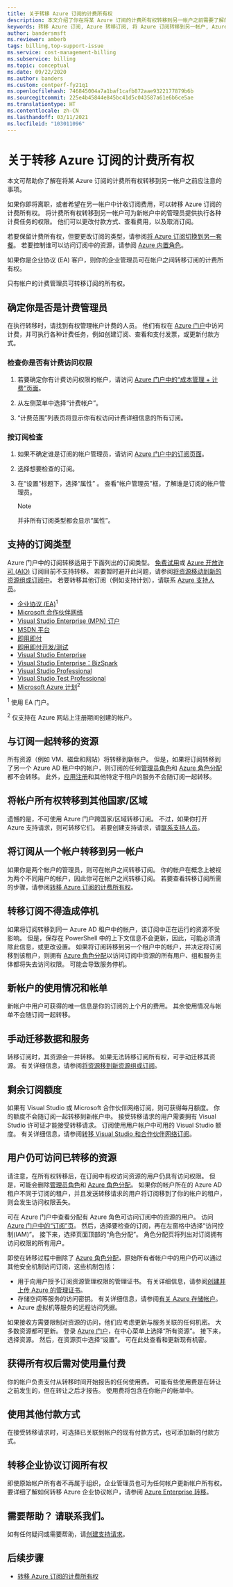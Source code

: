 ```yaml
---
title: 关于转移 Azure 订阅的计费所有权
description: 本文介绍了你在将某 Azure 订阅的计费所有权转移到另一帐户之前需要了解的事项。
keywords: 转移 Azure 订阅, Azure 转移订阅, 将 Azure 订阅转移到另一帐户, Azure 更改订阅所有者, 将 Azure 订阅转移到另一帐户, Azure 转移计费
author: bandersmsft
ms.reviewer: amberb
tags: billing,top-support-issue
ms.service: cost-management-billing
ms.subservice: billing
ms.topic: conceptual
ms.date: 09/22/2020
ms.author: banders
ms.custom: contperf-fy21q1
ms.openlocfilehash: 746845004a7a1baf1cafb872aae9322177879b6b
ms.sourcegitcommit: 225e4b45844e845bc41d5c043587a61e6b6ce5ae
ms.translationtype: HT
ms.contentlocale: zh-CN
ms.lasthandoff: 03/11/2021
ms.locfileid: "103011096"
---
```

# <a name="about-transferring-billing-ownership-for-an-azure-subscription"></a>关于转移 Azure 订阅的计费所有权

本文可帮助你了解在将某 Azure 订阅的计费所有权转移到另一帐户之前应注意的事项。 

如果你即将离职，或者希望在另一帐户中计收订阅费用，可以转移 Azure 订阅的计费所有权。 将计费所有权转移到另一帐户可为新帐户中的管理员提供执行各种计费任务的权限。 他们可以更改付款方式、查看费用，以及取消订阅。

若要保留计费所有权，但要更改订阅的类型，请参阅[将 Azure 订阅切换到另一套餐](../manage/switch-azure-offer.md)。 若要控制谁可以访问订阅中的资源，请参阅 [Azure 内置角色](../../role-based-access-control/built-in-roles.md)。

如果你是企业协议 (EA) 客户，则你的企业管理员可在帐户之间转移订阅的计费所有权。

只有帐户的计费管理员可转移订阅的所有权。

## <a name="determine-if-you-are-a-billing-administrator"></a>确定你是否是计费管理员

<a name="whoisaa"></a>

在执行转移时，请找到有权管理帐户计费的人员。 他们有权在 [Azure 门户](https://portal.azure.com)中访问计费，并可执行各种计费任务，例如创建订阅、查看和支付发票，或更新付款方式。

### <a name="check-if-you-have-billing-access"></a>检查你是否有计费访问权限

1. 若要确定你有计费访问权限的帐户，请访问 [Azure 门户中的“成本管理 + 计费”页面](https://portal.azure.com/#blade/Microsoft_Azure_Billing/ModernBillingMenuBlade/Overview)。

2. 从左侧菜单中选择“计费帐户”。

3. “计费范围”列表页将显示你有权访问计费详细信息的所有订阅。

### <a name="check-by-subscription"></a>按订阅检查

1. 如果不确定谁是订阅的帐户管理员，请访问 [Azure 门户中的订阅页面](https://portal.azure.com/#blade/Microsoft_Azure_Billing/SubscriptionsBlade)。 

2. 选择想要检查的订阅。

3. 在“设置”标题下，选择“属性” 。 查看“帐户管理员”框，了解谁是订阅的帐户管理员。

   > [!NOTE]
   > 并非所有订阅类型都会显示“属性”。

## <a name="supported-subscription-types"></a>支持的订阅类型

Azure 门户中的订阅转移适用于下面列出的订阅类型。 [免费试用](https://azure.microsoft.com/offers/ms-azr-0044p/)或 [Azure 开放许可 (AIO)](https://azure.microsoft.com/offers/ms-azr-0111p/) 订阅目前不支持转移。 若要暂时避开此问题，请参阅[将资源移动到新的资源组或订阅中](../../azure-resource-manager/management/move-resource-group-and-subscription.md)。 若要转移其他订阅（例如支持计划），请联系 [Azure 支持人员](https://portal.azure.com/?#blade/Microsoft_Azure_Support/HelpAndSupportBlade)。

- [企业协议 (EA)](https://azure.microsoft.com/pricing/enterprise-agreement/)<sup>1</sup>
- [Microsoft 合作伙伴网络](https://azure.microsoft.com/offers/ms-azr-0025p/)  
- [Visual Studio Enterprise (MPN) 订户](https://azure.microsoft.com/offers/ms-azr-0029p/)
- [MSDN 平台](https://azure.microsoft.com/offers/ms-azr-0062p/)  
- [即用即付](https://azure.microsoft.com/offers/ms-azr-0003p/)
- [即用即付开发/测试](https://azure.microsoft.com/offers/ms-azr-0023p/)
- [Visual Studio Enterprise](https://azure.microsoft.com/offers/ms-azr-0063p/)
- [Visual Studio Enterprise：BizSpark](https://azure.microsoft.com/offers/ms-azr-0064p/)
- [Visual Studio Professional](https://azure.microsoft.com/offers/ms-azr-0059p/)
- [Visual Studio Test Professional](https://azure.microsoft.com/offers/ms-azr-0060p/)
- [Microsoft Azure 计划](https://azure.microsoft.com/offers/ms-azr-0017g/)<sup>2</sup>

<sup>1</sup> 使用 EA 门户。

<sup>2</sup> 仅支持在 Azure 网站上注册期间创建的帐户。

## <a name="resources-transferred-with-subscriptions"></a>与订阅一起转移的资源

所有资源（例如 VM、磁盘和网站）将转移到新帐户。 但是，如果将订阅转移到了另一个 Azure AD 租户中的帐户，则订阅的任何[管理员角色](../manage/add-change-subscription-administrator.md)和 [Azure 角色分配](../../role-based-access-control/role-assignments-portal.md)都不会转移。 此外，[应用注册](../../active-directory/develop/quickstart-register-app.md)和其他特定于租户的服务不会随订阅一起转移。

## <a name="transfer-account-ownership-to-another-countryregion"></a>将帐户所有权转移到其他国家/区域

遗憾的是，不可使用 Azure 门户跨国家/区域转移订阅。 不过，如果你打开 Azure 支持请求，则可转移它们。 若要创建支持请求，请[联系支持人员](https://portal.azure.com/?#blade/Microsoft_Azure_Support/HelpAndSupportBlade)。

## <a name="transfer-a-subscription-from-one-account-to-another"></a>将订阅从一个帐户转移到另一帐户

如果你是两个帐户的管理员，则可在帐户之间转移订阅。 你的帐户在概念上被视为两个不同用户的帐户，因此你可在帐户之间转移订阅。
若要查看转移订阅所需的步骤，请参阅[转移 Azure 订阅的计费所有权](../manage/billing-subscription-transfer.md)。

## <a name="transferring-a-subscription-shouldnt-create-downtime"></a>转移订阅不得造成停机

如果将订阅转移到同一 Azure AD 租户中的帐户，该订阅中正在运行的资源不受影响。 但是，保存在 PowerShell 中的上下文信息不会更新，因此，可能必须清除此信息，或更改设置。 如果将订阅转移到另一个租户中的帐户，并决定将订阅移到该租户，则拥有 [Azure 角色分配](../../role-based-access-control/role-assignments-portal.md)以访问订阅中资源的所有用户、组和服务主体都将失去访问权限。 可能会导致服务停机。

## <a name="new-account-usage-and-billing-history"></a>新帐户的使用情况和帐单

新帐户中用户可获得的唯一信息是你的订阅的上个月的费用。 其余使用情况与帐单不会随订阅一起转移。

## <a name="manually-migrate-data-and-services"></a>手动迁移数据和服务

转移订阅时，其资源会一并转移。 如果无法转移订阅所有权，可手动迁移其资源。 有关详细信息，请参阅[将资源移到新资源组或订阅](../../azure-resource-manager/management/move-resource-group-and-subscription.md)。

## <a name="remaining-subscription-credits"></a>剩余订阅额度 

如果有 Visual Studio 或 Microsoft 合作伙伴网络订阅，则可获得每月额度。 你的额度不会随订阅一起转移到新帐户中。 接受转移请求的用户需要拥有 Visual Studio 许可证才能接受转移请求。 订阅使用用户帐户中可用的 Visual Studio 额度。 有关详细信息，请参阅[转移 Visual Studio 和合作伙伴网络订阅](../manage/billing-subscription-transfer.md#transfer-visual-studio-and-partner-network-subscriptions)。

## <a name="users-keep-access-to-transferred-resources"></a>用户仍可访问已转移的资源

请注意，在所有权转移后，在订阅中有权访问资源的用户仍具有访问权限。 但是，可能会删除[管理员角色](../manage/add-change-subscription-administrator.md)和 [Azure 角色分配](../../role-based-access-control/role-assignments-portal.md)。 如果你的帐户所在的 Azure AD 租户不同于订阅的租户，并且发送转移请求的用户将订阅移到了你的帐户的租户，则会发生访问权限丢失。 

可在 Azure 门户中查看分配有 Azure 角色可访问订阅中的资源的用户。 访问 [Azure 门户中的“订阅”页](https://portal.azure.com/#blade/Microsoft_Azure_Billing/SubscriptionsBlade)。 然后，选择要检查的订阅，再在左窗格中选择“访问控制(IAM)”。 接下来，选择页面顶部的“角色分配”。 角色分配页将列出对订阅拥有访问权限的所有用户。

即使在转移过程中删除了 [Azure 角色分配](../../role-based-access-control/role-assignments-portal.md)，原始所有者帐户中的用户仍可以通过其他安全机制访问订阅，这些机制包括：

* 用于向用户授予订阅资源管理权限的管理证书。 有关详细信息，请参阅[创建并上传 Azure 的管理证书](../../cloud-services/cloud-services-certs-create.md)。
* 存储空间等服务的访问密钥。 有关详细信息，请参阅[有关 Azure 存储帐户](../../storage/common/storage-account-create.md)。
* Azure 虚拟机等服务的远程访问凭据。

如果接收方需要限制对资源的访问，他们应考虑更新与服务关联的任何机密。 大多数资源都可更新。 登录 [Azure 门户](https://portal.azure.com)，在中心菜单上选择“所有资源”。 接下来，选择资源。 然后，在资源页中选择“设置”。 可在此处查看和更新现有机密。

## <a name="you-pay-for-usage-when-you-receive-ownership"></a>获得所有权后需对使用量付费

你的帐户负责支付从转移时间开始报告的任何使用费。 可能有些使用费是在转让之前发生的，但在转让之后才报告。 使用费将包含在你帐户的帐单中。

## <a name="use-a-different-payment-method"></a>使用其他付款方式

在接受转移请求时，可选择已关联到帐户的现有付款方式，也可添加新的付款方式。

## <a name="transfer-enterprise-agreement-subscription-ownership"></a>转移企业协议订阅所有权

即使原始帐户所有者不再属于组织，企业管理员也可为任何帐户更新帐户所有权。 要详细了解如何转移 Azure 企业协议帐户，请参阅 [Azure Enterprise 转移](../manage/ea-transfers.md)。

## <a name="need-help-contact-us"></a>需要帮助？ 请联系我们。

如有任何疑问或需要帮助，请[创建支持请求](https://go.microsoft.com/fwlink/?linkid=2083458)。

## <a name="next-steps"></a>后续步骤

- [转移 Azure 订阅的计费所有权](../manage/billing-subscription-transfer.md)
